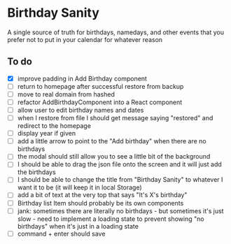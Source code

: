 # Birthday Sanity

A single source of truth for birthdays, namedays, and other events that you prefer not to put in your calendar for whatever reason 


## To do

- [x] improve padding in Add Birthday component
- [ ] return to homepage after successful restore from backup
- [ ] move to real domain from hashed
- [ ] refactor AddBirthdayComponent into a React component
- [ ] allow user to edit birthday names and dates
- [ ] when I restore from file I should get message saying "restored" and redirect to the homepage
- [ ] display year if given
- [ ] add a little arrow to point to the "Add birthday" when there are no birthdays
- [ ] the modal should still allow you to see a little bit of the background
- [ ] I should be able to drag the json file onto the screen and it will just add the birthdays
- [ ] I should be able to change the title from "Birthday Sanity" to whatever I want it to be (it will keep it in local Storage)
- [ ] add a bit of text at the very top that says "It's X's birthday"
- [ ] Birthday list Item should probably be its own components
- [ ] jank: sometimes there are literally no birthdays - but sometimes it's just slow - need to implement a loading state to prevent showing "no birthdays" when it's just in a loading state
- [ ] command + enter should save
